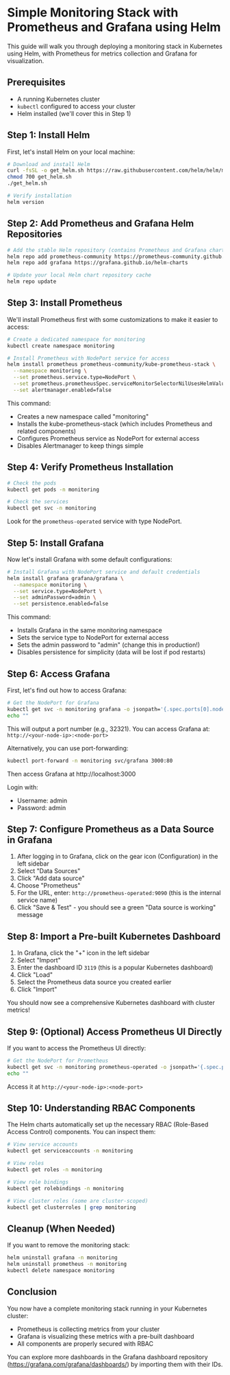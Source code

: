 # Simple Monitoring Stack with Prometheus and Grafana using Helm

This guide will walk you through deploying a monitoring stack in Kubernetes using Helm, with Prometheus for metrics collection and Grafana for visualization.

## Prerequisites
- A running Kubernetes cluster
- `kubectl` configured to access your cluster
- Helm installed (we'll cover this in Step 1)

## Step 1: Install Helm

First, let's install Helm on your local machine:

```bash
# Download and install Helm
curl -fsSL -o get_helm.sh https://raw.githubusercontent.com/helm/helm/main/scripts/get-helm-3
chmod 700 get_helm.sh
./get_helm.sh

# Verify installation
helm version
```

## Step 2: Add Prometheus and Grafana Helm Repositories

```bash
# Add the stable Helm repository (contains Prometheus and Grafana charts)
helm repo add prometheus-community https://prometheus-community.github.io/helm-charts
helm repo add grafana https://grafana.github.io/helm-charts

# Update your local Helm chart repository cache
helm repo update
```

## Step 3: Install Prometheus

We'll install Prometheus first with some customizations to make it easier to access:

```bash
# Create a dedicated namespace for monitoring
kubectl create namespace monitoring

# Install Prometheus with NodePort service for access
helm install prometheus prometheus-community/kube-prometheus-stack \
  --namespace monitoring \
  --set prometheus.service.type=NodePort \
  --set prometheus.prometheusSpec.serviceMonitorSelectorNilUsesHelmValues=false \
  --set alertmanager.enabled=false
```

This command:
- Creates a new namespace called "monitoring"
- Installs the kube-prometheus-stack (which includes Prometheus and related components)
- Configures Prometheus service as NodePort for external access
- Disables Alertmanager to keep things simple

## Step 4: Verify Prometheus Installation

```bash
# Check the pods
kubectl get pods -n monitoring

# Check the services
kubectl get svc -n monitoring
```

Look for the `prometheus-operated` service with type NodePort.

## Step 5: Install Grafana

Now let's install Grafana with some default configurations:

```bash
# Install Grafana with NodePort service and default credentials
helm install grafana grafana/grafana \
  --namespace monitoring \
  --set service.type=NodePort \
  --set adminPassword=admin \
  --set persistence.enabled=false
```

This command:
- Installs Grafana in the same monitoring namespace
- Sets the service type to NodePort for external access
- Sets the admin password to "admin" (change this in production!)
- Disables persistence for simplicity (data will be lost if pod restarts)

## Step 6: Access Grafana

First, let's find out how to access Grafana:

```bash
# Get the NodePort for Grafana
kubectl get svc -n monitoring grafana -o jsonpath='{.spec.ports[0].nodePort}'
echo ""
```

This will output a port number (e.g., 32321). You can access Grafana at:
`http://<your-node-ip>:<node-port>`

Alternatively, you can use port-forwarding:

```bash
kubectl port-forward -n monitoring svc/grafana 3000:80
```

Then access Grafana at http://localhost:3000

Login with:
- Username: admin
- Password: admin

## Step 7: Configure Prometheus as a Data Source in Grafana

1. After logging in to Grafana, click on the gear icon (Configuration) in the left sidebar
2. Select "Data Sources"
3. Click "Add data source"
4. Choose "Prometheus"
5. For the URL, enter: `http://prometheus-operated:9090` (this is the internal service name)
6. Click "Save & Test" - you should see a green "Data source is working" message

## Step 8: Import a Pre-built Kubernetes Dashboard

1. In Grafana, click the "+" icon in the left sidebar
2. Select "Import"
3. Enter the dashboard ID `3119` (this is a popular Kubernetes dashboard)
4. Click "Load"
5. Select the Prometheus data source you created earlier
6. Click "Import"

You should now see a comprehensive Kubernetes dashboard with cluster metrics!

## Step 9: (Optional) Access Prometheus UI Directly

If you want to access the Prometheus UI directly:

```bash
# Get the NodePort for Prometheus
kubectl get svc -n monitoring prometheus-operated -o jsonpath='{.spec.ports[0].nodePort}'
echo ""
```

Access it at `http://<your-node-ip>:<node-port>`

## Step 10: Understanding RBAC Components

The Helm charts automatically set up the necessary RBAC (Role-Based Access Control) components. You can inspect them:

```bash
# View service accounts
kubectl get serviceaccounts -n monitoring

# View roles
kubectl get roles -n monitoring

# View role bindings
kubectl get rolebindings -n monitoring

# View cluster roles (some are cluster-scoped)
kubectl get clusterroles | grep monitoring
```

## Cleanup (When Needed)

If you want to remove the monitoring stack:

```bash
helm uninstall grafana -n monitoring
helm uninstall prometheus -n monitoring
kubectl delete namespace monitoring
```

## Conclusion

You now have a complete monitoring stack running in your Kubernetes cluster:
- Prometheus is collecting metrics from your cluster
- Grafana is visualizing these metrics with a pre-built dashboard
- All components are properly secured with RBAC

You can explore more dashboards in the Grafana dashboard repository (https://grafana.com/grafana/dashboards/) by importing them with their IDs.
